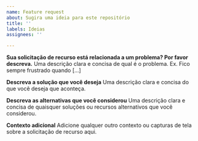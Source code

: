 ```yaml
---
name: Feature request
about: Sugira uma ideia para este repositório
title: ''
labels: Ideias
assignees: ''

---
```


**Sua solicitação de recurso está relacionada a um problema? Por favor descreva.**
Uma descrição clara e concisa de qual é o problema. Ex. Fico sempre frustrado quando [...]

**Descreva a solução que você deseja**
Uma descrição clara e concisa do que você deseja que aconteça.

**Descreva as alternativas que você considerou**
Uma descrição clara e concisa de quaisquer soluções ou recursos alternativos que você considerou.

**Contexto adicional**
Adicione qualquer outro contexto ou capturas de tela sobre a solicitação de recurso aqui.
